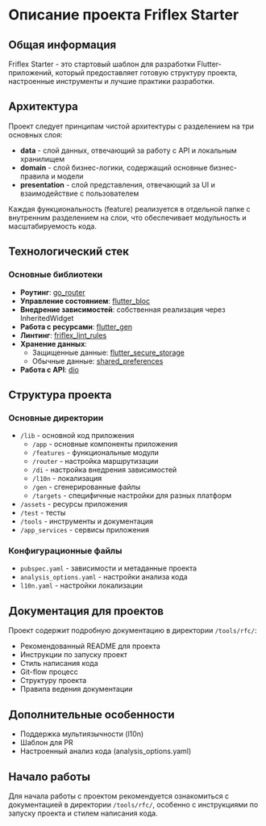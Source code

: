 # Описание проекта Friflex Starter

## Общая информация
Friflex Starter - это стартовый шаблон для разработки Flutter-приложений, который предоставляет готовую структуру проекта, настроенные инструменты и лучшие практики разработки.

## Архитектура
Проект следует принципам чистой архитектуры с разделением на три основных слоя:
- **data** - слой данных, отвечающий за работу с API и локальным хранилищем
- **domain** - слой бизнес-логики, содержащий основные бизнес-правила и модели
- **presentation** - слой представления, отвечающий за UI и взаимодействие с пользователем

Каждая функциональность (feature) реализуется в отдельной папке с внутренним разделением на слои, что обеспечивает модульность и масштабируемость кода.

## Технологический стек

### Основные библиотеки
- **Роутинг**: [go_router](https://pub.dev/packages/go_router)
- **Управление состоянием**: [flutter_bloc](https://pub.dev/packages/flutter_bloc)
- **Внедрение зависимостей**: собственная реализация через InheritedWidget
- **Работа с ресурсами**: [flutter_gen](https://pub.dev/packages/flutter_gen)
- **Линтинг**: [friflex_lint_rules](https://pub.friflex.com/packages/friflex_lint_rules)
- **Хранение данных**:
  - Защищенные данные: [flutter_secure_storage](https://pub.dev/packages/flutter_secure_storage)
  - Обычные данные: [shared_preferences](https://pub.dev/packages/shared_preferences)
- **Работа с API**: [dio](https://pub.dev/packages/dio)

## Структура проекта

### Основные директории
- `/lib` - основной код приложения
  - `/app` - основные компоненты приложения
  - `/features` - функциональные модули
  - `/router` - настройка маршрутизации
  - `/di` - настройка внедрения зависимостей
  - `/l10n` - локализация
  - `/gen` - сгенерированные файлы
  - `/targets` - специфичные настройки для разных платформ
- `/assets` - ресурсы приложения
- `/test` - тесты
- `/tools` - инструменты и документация
- `/app_services` - сервисы приложения

### Конфигурационные файлы
- `pubspec.yaml` - зависимости и метаданные проекта
- `analysis_options.yaml` - настройки анализа кода
- `l10n.yaml` - настройки локализации

## Документация для проектов
Проект содержит подробную документацию в директории `/tools/rfc/`:
- Рекомендованный README для проекта
- Инструкции по запуску проект
- Стиль написания кода
- Git-flow процесс
- Структуру проекта
- Правила ведения документации

## Дополнительные особенности
- Поддержка мультиязычности (l10n)
- Шаблон для PR
- Настроенный анализ кода (analysis_options.yaml)

## Начало работы
Для начала работы с проектом рекомендуется ознакомиться с документацией в директории `/tools/rfc/`, особенно с инструкциями по запуску проекта и стилем написания кода.
